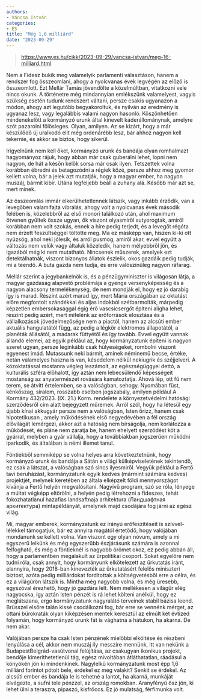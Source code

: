 ```yaml
---
authors:
- Váncsa István
categories:
- ÉS
title: "Még 1,6 milliárd"
date: "2023-09-29"
---
```


> https://www.es.hu/cikk/2023-09-29/vancsa-istvan/meg-16-milliard.html

Nem a Fidesz bukik meg valamelyik parlamenti választáson, hanem a rendszer fog összeomlani, ahogy a nyolcvanas évek legvégén az előző is összeomlott. Ezt Mellár Tamás jövendölte a közelmúltban, vitatkozni vele nincs okunk. A történetre még mindannyian emlékszünk valamelyest, vagyis szükség esetén tudunk rendszert váltani, persze csakis ugyanazon a módon, ahogy azt legutóbb begyakoroltuk, és nyilván az eredmény is ugyanaz lesz, vagy legalábbis valami nagyon hasonló. Köszönhetően mindenekelőtt a kormányzó urunk által kinevelt káderállománynak, amelyre szót pazarolni fölösleges. Olyan, amilyen. Az se kizárt, hogy a már készülődő új uralkodó elit még ordenárébb lesz, bár ahhoz nagyon kell tekernie, és akkor se biztos, hogy sikerül.

Irigyelnünk nem kell őket, kormányzó urunk és bandája olyan romhalmazt hagyományoz rájuk, hogy abban már csak guberálni lehet, lopni nem nagyon, de hát a későn kelők sorsa már csak ilyen. Tetszettek volna korábban ébredni és betagozódni a régiek közé, persze ahhoz meg gyomor kellett volna, bár a jelek azt mutatják, hogy a magyar ember, ha nagyon muszáj, bármit kibír. Utána legfeljebb beáll a zuhany alá. Később már azt se, mert minek.

Az összeomlás immár elkerülhetetlennek látszik, vagy inkább érződik, van a levegőben valamifajta vibrálás, ahogy volt a nyolcvanas évek második felében is, közelebbről az első monori találkozó után, ahol maximum ötvenen gyűltek össze ugyan, ők viszont olyasmiről sutyorogtak, amiről korábban nem volt szokás, ennek a híre pedig terjedt, és a levegőt régóta nem érzett feszültséggel töltötte meg. Ma ez másképp van, hiszen ki-ki ott nyüzsög, ahol neki jólesik, és arról pusmog, amiről akar, evvel együtt a változás nem velük vagy általuk közeledik, hanem mélyebbről jön, és igazából még ki nem mutatható. Nincsenek műszerek, amelyek ezt detektálhatnák, viszont bizonyos állatok észlelik, okos gazdáik pedig tudják, mi a teendő. A buta gazda nem tudja, és erre valószínűleg nagyon ráfarag.

Mellár szerint a jegybankelnök is, és a pénzügyminiszter is világosan látja, a magyar gazdaság alapvető problémája a gyenge versenyképesség és a nagyon alacsony termelékenység, de nem mondják el, hogy ez jó darabig így is marad. Részint azért marad így, mert Mária országában az oktatást előre megfontolt szándékkal és aljas indokból szétbarmolták, márpedig képzetlen embersokasággal égig érő vascsicsergőt építeni aligha lehet, részint pedig azért, mert mifelénk az erőforrások elosztása és a vállalkozások jövedelmezősége nem a piactól, hanem az alcsúti ember aktuális hangulatától függ, az pedig a légkör elektromos állapotától, a planéták állásától, a madarak füttyétől és így tovább. Evvel együtt vannak állandó elemei, az egyik például az, hogy kormányzatunk építeni is nagyon szeret ugyan, persze leginkább csak hülyeségeket, rombolni viszont egyenest imád. Mutassunk neki bármit, aminek néminemű becse, értéke, netán valamelyes haszna is van, késedelem nélkül nekiugrik és széjjelveri. A közoktatással mostanra végleg leszámolt, az egészségüggyel dettó, a kulturális szféra élőhalott, így aztán nem lebecsülendő képességeit mostanság az anyatermészet rovására kamatoztatja. Ahová lép, ott fű nem terem, se átvitt értelemben, se a valóságban, sehogy. Nyomában füst, kénkőszag, siralom, rosszabb esetben jogszabály, amilyen például A Kormány 432/2023. (IX. 21.) Korm. rendelete a környezetvédelmi hatósági szerződésről cím alatt bejegyzett műremek. Arról szól, hogy ha létesül egy újabb kínai akkugyár  persze nem a valóságban, Isten őrizz, hanem csak hipotetikusan , amely működésének első negyedévében a fél ország élővilágát lemérgezi, akkor azt a hatóság nem bírságolja, nem korlátozza a működését, és pláne nem záratja be, hanem ehelyett szerződést köt a gyárral, melyben a gyár vállalja, hogy a továbbiakban jogszerűen működni iparkodik, és általában is némi illemet tanul.

Föntiekből semmiképp se volna helyes arra következtetnünk, hogy kormányzó urunk és bandája a Sátán e világi külképviseletének tekintendő, ez csak a látszat, a valóságban szó sincs ilyesmiről. Vegyük például a Fertő tavi beruházást, kormányzatunk egyik kedves (mármint számára kedves) projektjét, melynek keretében az általa elképzelt földi mennyországot kívánja a Fertő helyén megvalósítani. Nagyívű program, szó se róla, lényege a múltat végképp eltörölni, a helyén pedig létrehozni a fideszes, tehát fokozhatatlanul hazafias landsaftnaja arhitektura (Ландшафтная архитектура) mintapéldányát, amelynek majd csodájára fog járni az egész világ.

Mi, magyar emberek, kormányzatunk ez irányú erőfeszítéseit is szívvel-lélekkel támogatjuk, bár ez annyira magától értetődő, hogy valójában mondanunk se kellett volna. Van viszont egy olyan nóvum, amely a mi egyszerű lelkünk és még egyszerűbb észjárásunk számára is azonnal felfogható, és még a föntieknél is nagyobb örömet okoz, ez pedig abban áll, hogy a parlamentben megalakult az űrpolitikai csoport. Sokat egyelőre nem tudni róla, csak annyit, hogy kormányunk elkötelezett az űrkutatás iránt, elannyira, hogy 2018-ban kinevezték az űrkutatásért felelős miniszteri biztost, azóta pedig milliárdokat fordítottak a költségvetésből erre a célra, és ez a világűrön látszik is. Mintha még nagyobb volna, és még üresebb, egyszóval érezhető, hogy jó gazdára lelt. Nem mellékesen a világűr elég nagyocska, így aztán Isten pénzét is rá lehet költeni anélkül, hogy ez meglátszana, ergo kormányzatunk nagyralátó terveinek stabil bázisa leend. Brüsszel elsőre talán kissé csodálkozni fog, bár erre se vennénk mérget, az ottani bürokraták olyan kiképzésen mentek keresztül az elmúlt két évtized folyamán, hogy kormányzó urunk fát is vághatna a hátukon, ha akarna. De nem akar.

Valójában persze ha csak Isten pénzének mielőbbi elköltése és részbeni lenyúlása a cél, akkor nem muszáj ily messzire mennünk, itt van nekünk a BudapestBelgrád-vasútvonal felújítása, az csakugyan ikonikus projekt, bendője kimeríthetetlenül tág, egész mivoltában átláthatatlan, ráadásul a könyökén jön ki mindenkinek. Nagylelkű kormányzatunk most épp 1,6 milliárd forintot pótolt bele, érdekel ez még valakit? Senkit se érdekel. Az alcsúti ember és bandája le is tehetné a lantot, ha akarná, munkáját elvégezte, a sufni tele pénzzel, az ország romokban. Aranyfényű ősz jön, ki lehet ülni a teraszra, pipaszó, kisfröccs. Ez jó mulatság, férfimunka volt.
